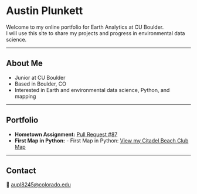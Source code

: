 # Austin Plunkett

Welcome to my online portfolio for Earth Analytics at CU Boulder.  
I will use this site to share my projects and progress in environmental data science.

---

## About Me
- Junior at CU Boulder  
- Based in Boulder, CO  
- Interested in Earth and environmental data science, Python, and mapping  

---

## Portfolio
- **Hometown Assignment:** [Pull Request #87](https://github.com/cu-esiil-edu/hometowns/pull/87)  
- **First Map in Python:** - First Map in Python: [View my Citadel Beach Club Map](map.html)


---

## Contact
📧 aupl8245@colorado.edu
